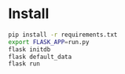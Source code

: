 #


# Install

```bash
pip install -r requirements.txt
export FLASK_APP=run.py
flask initdb
flask default_data
flask run
```